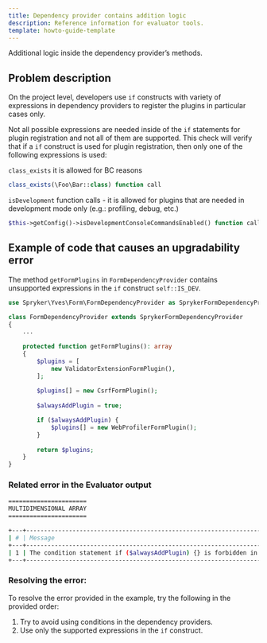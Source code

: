 ```yaml
---
title: Dependency provider contains addition logic
description: Reference information for evaluator tools.
template: howto-guide-template
---
```


Additional logic inside the dependency provider’s methods.

## Problem description

On the project level, developers use `if` constructs with variety of expressions in dependency providers to register the plugins in particular cases only.

Not all possible expressions are needed inside of the `if` statements for plugin registration and not all of them are supported. This check will verify that if a `if` construct is used for plugin registration, then only one of the following expressions is used:

`class_exists` it is allowed for BC reasons

```php
class_exists(\Foo\Bar::class) function call
```

`isDevelopment` function calls - it is allowed for plugins that are needed in development mode only (e.g.: profiling, debug, etc.)
    
```php
$this->getConfig()->isDevelopmentConsoleCommandsEnabled() function calls 
```

## Example of code that causes an upgradability error

The method `getFormPlugins` in `FormDependencyProvider` contains unsupported expressions in the `if` construct `self::IS_DEV`.

```php
use Spryker\Yves\Form\FormDependencyProvider as SprykerFormDependencyProvider;

class FormDependencyProvider extends SprykerFormDependencyProvider
{
    ...
    
    protected function getFormPlugins(): array
    {
        $plugins = [
            new ValidatorExtensionFormPlugin(),
        ];
        
        $plugins[] = new CsrfFormPlugin();
        
        $alwaysAddPlugin = true;

        if ($alwaysAddPlugin) {
            $plugins[] = new WebProfilerFormPlugin();
        }
        
        return $plugins;
    }
}
```

### Related error in the Evaluator output

```bash
======================
MULTIDIMENSIONAL ARRAY
======================

+---+------------------------------------------------------------------------------------------------------+----------------------------------------------------------------------------+
| # | Message                                                                                              | Target                                                                     |
+---+------------------------------------------------------------------------------------------------------+----------------------------------------------------------------------------+
| 1 | The condition statement if ($alwaysAddPlugin) {} is forbidden in the DependencyProvider              | /spryker/b2c-demo-shop/src/Pyz/Zed/Checkout/CheckoutDependencyProvider.php |
+---+------------------------------------------------------------------------------------------------------+----------------------------------------------------------------------------+

```

### Resolving the error:

To resolve the error provided in the example, try the following in the provided order:
1. Try to avoid using conditions in the dependency providers.
2. Use only the supported expressions in the `if` construct.
